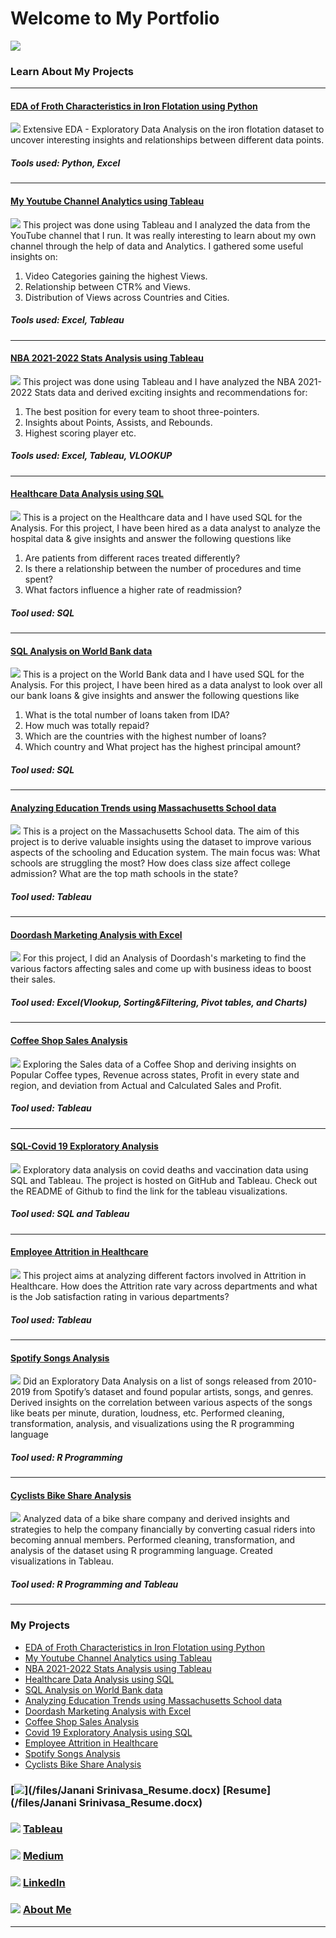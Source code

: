 # Welcome to My Portfolio
[<img src="images/Janani Teklur Srinivasa.gif?raw=true"/>](www.linkedin.com/in/janani-teklur-srinivasa)






### Learn About My Projects
---

#### [EDA of Froth Characteristics in Iron Flotation using Python](https://www.linkedin.com/pulse/exploratory-analysis-froth-characteristics-iron-teklur-srinivasa/)
[<img src="images/Iron.png?raw=true"/>](https://www.linkedin.com/pulse/exploratory-analysis-froth-characteristics-iron-teklur-srinivasa/)
Extensive EDA - Exploratory Data Analysis on the iron flotation dataset to uncover interesting insights and relationships between different data points.

##### Tools used: Python, Excel
---

#### [My Youtube Channel Analytics using Tableau](https://www.linkedin.com/pulse/from-views-vanity-metrics-understanding-my-beauty-teklur-srinivasa/)
[<img src="images/My Beauty Channel Analytics.png?raw=true"/>](https://www.linkedin.com/pulse/from-views-vanity-metrics-understanding-my-beauty-teklur-srinivasa/)
This project was done using Tableau and I analyzed the data from the YouTube channel that I run. It was really interesting to learn about my own channel through the help of data and Analytics. I gathered some useful insights on:
1. Video Categories gaining the highest Views.
2. Relationship between CTR% and Views.
3. Distribution of Views across Countries and Cities.
##### Tools used: Excel, Tableau
---

#### [NBA 2021-2022 Stats Analysis using Tableau](https://www.linkedin.com/pulse/slam-dunking-data-analyzing-nba-performance-trends-teklur-srinivasa/)
[<img src="images/NBA Analysis.png?raw=true"/>](https://www.linkedin.com/pulse/slam-dunking-data-analyzing-nba-performance-trends-teklur-srinivasa/)
This project was done using Tableau and I have analyzed the NBA 2021-2022 Stats data and derived exciting insights and recommendations for:
1. The best position for every team to shoot three-pointers.
2. Insights about Points, Assists, and Rebounds.
3. Highest scoring player etc.
##### Tools used: Excel, Tableau, VLOOKUP
---

#### [Healthcare Data Analysis using SQL](https://www.linkedin.com/pulse/data-driven-quality-improvement-healthcare-sql-teklur-srinivasa/)
[<img src="images/USING SQL.png?raw=true"/>](https://www.linkedin.com/pulse/data-driven-quality-improvement-healthcare-sql-teklur-srinivasa/)
This is a project on the Healthcare data and I have used SQL for the Analysis. For this project, I have been hired as a data analyst to analyze the hospital data & give insights and answer the following questions like 
1. Are patients from different races treated differently?
2. Is there a relationship between the number of procedures and time spent?
3. What factors influence a higher rate of readmission?
##### Tool used: SQL

---

#### [SQL Analysis on World Bank data](https://www.linkedin.com/pulse/empowering-insights-sql-analysis-world-banks-global-teklur-srinivasa)
[<img src="images/SQL Analysis on World Bank data.png?raw=true"/>](https://www.linkedin.com/pulse/empowering-insights-sql-analysis-world-banks-global-teklur-srinivasa)
This is a project on the World Bank data and I have used SQL for the Analysis. For this project, I have been hired as a data analyst to look over all our bank loans & give insights and answer the following questions like 
1. What is the total number of loans taken from IDA?
2. How much was totally repaid?
3. Which are the countries with the highest number of loans?
4. Which country and What project has the highest principal amount?
##### Tool used: SQL

---

#### [Analyzing Education Trends using Massachusetts School data](https://www.linkedin.com/pulse/from-data-points-discoveries-massachusetts-schooling-janani/)
[<img src="images/Massachusetts_cover_image.png?raw=true"/>](https://www.linkedin.com/pulse/from-data-points-discoveries-massachusetts-schooling-janani/)
This is a project on the Massachusetts School data. The aim of this project is to derive valuable insights using the dataset to improve various aspects of the schooling and Education system. The main focus was: 
What schools are struggling the most?
How does class size affect college admission?
What are the top math schools in the state?
##### Tool used: Tableau

---

#### [Doordash Marketing Analysis with Excel](https://www.linkedin.com/pulse/dashing-data-unveiling-doordashs-delicious-secrets-teklur-srinivasa/)
[<img src="images/Doordash Cover Image.png?raw=true"/>](https://www.linkedin.com/pulse/dashing-data-unveiling-doordashs-delicious-secrets-teklur-srinivasa/)
For this project, I did an Analysis of Doordash's marketing to find the various factors affecting sales and come up with business ideas to boost their sales.
##### Tool used: Excel(Vlookup, Sorting&Filtering, Pivot tables, and Charts)



---


#### [Coffee Shop Sales Analysis](https://medium.com/@jananibalaji20/coffee-sales-analysis-ae9da514fb30)
[<img src="images/Coffee Shop.png?raw=true"/>](https://medium.com/@jananibalaji20/coffee-sales-analysis-ae9da514fb30)
Exploring the Sales data of a Coffee Shop and deriving insights on Popular Coffee types, Revenue across states, Profit in every state and region, and deviation from Actual and Calculated Sales and Profit.
##### Tool used: Tableau

---

#### [SQL-Covid 19 Exploratory Analysis](https://github.com/JananiTeklurSrinivasa/SQL-PortfolioProjects/blob/main/SQLCovidprojectqueries.sql)
[<img src="images/Covid19_thumbnail.png?raw=true"/>](https://github.com/JananiTeklurSrinivasa/SQL-PortfolioProjects/blob/main/SQLCovidprojectqueries.sql)
Exploratory data analysis on covid deaths and vaccination data using SQL and Tableau. The project is hosted on GitHub and Tableau. Check out the README of Github to find the link for the tableau visualizations.
##### Tool used: SQL and Tableau

---

#### [Employee Attrition in Healthcare](https://medium.com/@jananibalaji20/employee-attrition-in-healthcare-eda-5c436b8fe966)
[<img src="images/Healthcare Attrition cover.jpg?raw=true"/>](https://medium.com/@jananibalaji20/employee-attrition-in-healthcare-eda-5c436b8fe966)
This project aims at analyzing different factors involved in Attrition in Healthcare. How does the Attrition rate vary across departments and what is the Job satisfaction rating in various departments?
##### Tool used: Tableau

---

#### [Spotify Songs Analysis](https://medium.com/@jananibalaji20/spotify-data-analysis-eda-b585970d8bd2)
[<img src="images/Spotify_cover_image.jpg?raw=true"/>](https://medium.com/@jananibalaji20/spotify-data-analysis-eda-b585970d8bd2)
Did an Exploratory Data Analysis on a list of songs released from 2010-2019 from Spotify’s dataset and found popular artists, songs, and genres. Derived insights on the correlation between various aspects of the songs like beats per minute, duration, loudness, etc.
Performed cleaning, transformation, analysis, and visualizations using the R programming language
##### Tool used: R Programming


---

#### [Cyclists Bike Share Analysis](https://medium.com/@jananibalaji20/google-capstone-project-cyclistic-bike-share-analysis-d18dacbcde94)
[<img src="images/Cyclist Bike share.png?raw=true"/>](https://medium.com/@jananibalaji20/google-capstone-project-cyclistic-bike-share-analysis-d18dacbcde94)
Analyzed data of a bike share company and derived insights and strategies to help the company financially by converting casual riders into becoming annual members. 
Performed cleaning, transformation, and analysis of the dataset using R programming language.
Created visualizations in Tableau.
##### Tool used: R Programming and Tableau








---
### My Projects
- [EDA of Froth Characteristics in Iron Flotation using Python](https://www.linkedin.com/pulse/exploratory-analysis-froth-characteristics-iron-teklur-srinivasa/)
- [My Youtube Channel Analytics using Tableau](https://www.linkedin.com/pulse/from-views-vanity-metrics-understanding-my-beauty-teklur-srinivasa/)
- [NBA 2021-2022 Stats Analysis using Tableau](https://www.linkedin.com/pulse/slam-dunking-data-analyzing-nba-performance-trends-teklur-srinivasa/)
- [Healthcare Data Analysis using SQL](https://www.linkedin.com/pulse/data-driven-quality-improvement-healthcare-sql-teklur-srinivasa/)
- [SQL Analysis on World Bank data](https://www.linkedin.com/pulse/empowering-insights-sql-analysis-world-banks-global-teklur-srinivasa)
- [Analyzing Education Trends using Massachusetts School data](https://www.linkedin.com/pulse/from-data-points-discoveries-massachusetts-schooling-janani/)
- [Doordash Marketing Analysis with Excel](https://www.linkedin.com/pulse/dashing-data-unveiling-doordashs-delicious-secrets-teklur-srinivasa/)
- [Coffee Shop Sales Analysis](https://medium.com/@jananibalaji20/coffee-sales-analysis-ae9da514fb30)
- [Covid 19 Exploratory Analysis using SQL](https://github.com/JananiTeklurSrinivasa/SQL-PortfolioProjects/blob/main/SQLCovidprojectqueries.sql)
- [Employee Attrition in Healthcare](https://medium.com/@jananibalaji20/employee-attrition-in-healthcare-eda-5c436b8fe966)
- [Spotify Songs Analysis](https://medium.com/@jananibalaji20/spotify-data-analysis-eda-b585970d8bd2)
- [Cyclists Bike Share Analysis](https://medium.com/@jananibalaji20/google-capstone-project-cyclistic-bike-share-analysis-d18dacbcde94)


### [<img src="images/Resume_icon_img.png?raw=true"/>](/files/Janani Srinivasa_Resume.docx) [Resume](/files/Janani Srinivasa_Resume.docx)     
### [<img src="images/Tableau_icon_image.png?raw=true"/>](https://public.tableau.com/app/profile/janani.t.s) [Tableau](https://public.tableau.com/app/profile/janani.t.s) 
### [<img src="images/Medium_Icon_image.png?raw=true"/>](https://medium.com/@jananibalaji20) [Medium](https://medium.com/@jananibalaji20)     
### [<img src="images/Linkedin_icon_img.png?raw=true"/>](https://www.linkedin.com/in/janani-teklur-srinivasa/) [LinkedIn](https://www.linkedin.com/in/janani-teklur-srinivasa/)
### [<img src="images/About_icon_image.png?raw=true"/>](/About.md) [About Me](/About.md)

---


